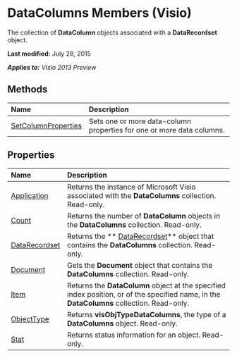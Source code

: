 
# DataColumns Members (Visio)
The collection of  **DataColumn** objects associated with a **DataRecordset** object.

 **Last modified:** July 28, 2015

 _**Applies to:** Visio 2013 Preview_

## Methods



|**Name**|**Description**|
|:-----|:-----|
| [SetColumnProperties](453de04e-3def-11d1-67a4-127da4459564.md)|Sets one or more data-column properties for one or more data columns.|

## Properties



|**Name**|**Description**|
|:-----|:-----|
| [Application](29664458-4992-5bc1-24c2-0e60c22c8802.md)|Returns the instance of Microsoft Visio associated with the  **DataColumns** collection. Read-only.|
| [Count](13caba4a-adb5-bd5d-70ef-60c8c25d5dde.md)|Returns the number of  **DataColumn** objects in the **DataColumns** collection. Read-only.|
| [DataRecordset](561f5ee6-28e1-475f-e073-df8c15f6be11.md)|Returns the  ** [DataRecordset](272d5fbb-d8a7-1fe8-07a3-7d7f71b62936.md)** object that contains the **DataColumns** collection. Read-only.|
| [Document](69f385ee-4412-b088-aa06-f9bc0f14574d.md)|Gets the  **Document** object that contains the **DataColumns** collection. Read-only.|
| [Item](c61db4d2-a802-9e02-991e-af0fb9783989.md)|Returns the  **DataColumn** object at the specified index position, or of the specified name, in the **DataColumns** collection. Read-only.|
| [ObjectType](37673ca1-f0d3-7756-d1a1-a2a06f6042e0.md)|Returns  **visObjTypeDataColumns**, the type of a  **DataColumns** object. Read-only.|
| [Stat](74aee585-67d5-0ff9-5782-ab9281a3c34e.md)|Returns status information for an object. Read-only.|

